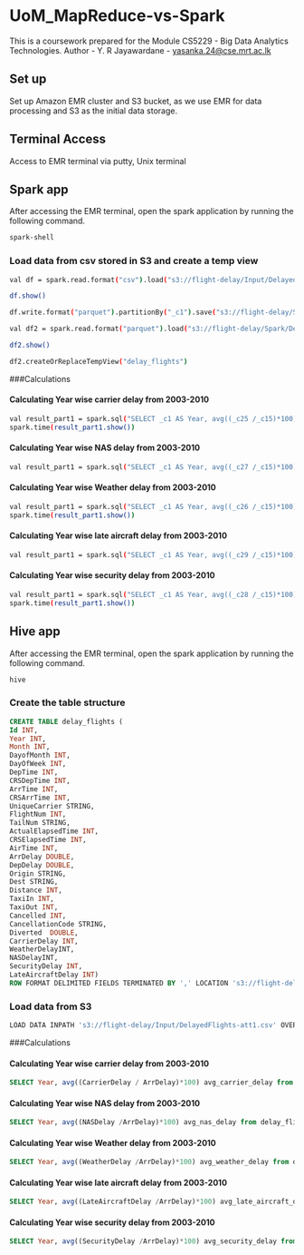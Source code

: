 # UoM_MapReduce-vs-Spark

This is a coursework prepared for the Module CS5229 - Big Data Analytics Technologies.
Author - Y. R Jayawardane - yasanka.24@cse.mrt.ac.lk

## Set up

Set up Amazon EMR cluster and S3 bucket, as we use EMR for data processing and S3 as the initial data storage.

## Terminal Access
Access to EMR terminal via putty, Unix terminal

## Spark app
After accessing the EMR terminal, open the spark application by running the following command.

```bash
spark-shell
```

### Load data from csv stored in S3 and create a temp view

```bash
val df = spark.read.format("csv").load("s3://flight-delay/Input/DelayedFlights-att1.csv")

df.show()

df.write.format("parquet").partitionBy("_c1").save("s3://flight-delay/Spark/DelayedFlights-Part");

val df2 = spark.read.format("parquet").load("s3://flight-delay/Spark/DelayedFlights-Part")

df2.show()

df2.createOrReplaceTempView("delay_flights")
```
###Calculations

#### Calculating Year wise carrier delay from 2003-2010
```bash
val result_part1 = spark.sql("SELECT _c1 AS Year, avg((_c25 /_c15)*100) avg_carrier_delay from delay_flights WHERE _c1 >= 2003 AND _c1 <= 2010 GROUP BY Year ORDER BY Year ASC")
spark.time(result_part1.show())
```

#### Calculating Year wise NAS delay from 2003-2010
```bash
val result_part1 = spark.sql("SELECT _c1 AS Year, avg((_c27 /_c15)*100) avg_nas_delay from delay_flights WHERE _c1 >= 2003 AND _c1 <= 2010 GROUP BY Year ORDER BY Year ASC")
```

#### Calculating Year wise Weather delay from 2003-2010
```bash
val result_part1 = spark.sql("SELECT _c1 AS Year, avg((_c26 /_c15)*100) avg_weather_delay from delay_flights WHERE _c1 >= 2003 AND _c1 <= 2010 GROUP BY Year ORDER BY Year ASC")
spark.time(result_part1.show())
```

#### Calculating Year wise late aircraft delay from 2003-2010
```bash
val result_part1 = spark.sql("SELECT _c1 AS Year, avg((_c29 /_c15)*100) avg_late_aircraft_delay from delay_flights WHERE _c1 >= 2003 AND _c1 <= 2010 GROUP BY Year ORDER BY Year ASC")
```

#### Calculating Year wise security delay from 2003-2010
```bash
val result_part1 = spark.sql("SELECT _c1 AS Year, avg((_c28 /_c15)*100) avg_security_delay from delay_flights WHERE _c1 >= 2003 AND _c1 <= 2010 GROUP BY Year ORDER BY Year ASC")
spark.time(result_part1.show())
```

## Hive app
After accessing the EMR terminal, open the spark application by running the following command.

```bash
hive
```

### Create the table structure

```sql
CREATE TABLE delay_flights (
Id INT, 
Year INT, 
Month INT, 
DayofMonth INT, 
DayOfWeek INT, 
DepTime INT, 
CRSDepTime INT, 
ArrTime INT, 
CRSArrTime INT, 
UniqueCarrier STRING, 
FlightNum INT, 
TailNum STRING, 
ActualElapsedTime INT, 
CRSElapsedTime INT, 
AirTime INT, 
ArrDelay DOUBLE, 
DepDelay DOUBLE, 
Origin STRING,	 
Dest STRING, 
Distance INT, 
TaxiIn INT,	 
TaxiOut INT, 
Cancelled INT, 
CancellationCode STRING, 
Diverted  DOUBLE, 
CarrierDelay INT,  
WeatherDelayINT, 
NASDelayINT, 
SecurityDelay INT, 
LateAircraftDelay INT) 
ROW FORMAT DELIMITED FIELDS TERMINATED BY ',' LOCATION 's3://flight-delay/MapReduce/';
```

### Load data from S3
```bash
LOAD DATA INPATH 's3://flight-delay/Input/DelayedFlights-att1.csv' OVERWRITE INTO TABLE delay_flights;
```
###Calculations
#### Calculating Year wise carrier delay from 2003-2010
```sql
SELECT Year, avg((CarrierDelay / ArrDelay)*100) avg_carrier_delay from delay_flights WHERE Year >= 2003 AND Year <= 2010 GROUP BY Year ORDER BY Year ASC;
```

#### Calculating Year wise NAS delay from 2003-2010
```sql
SELECT Year, avg((NASDelay /ArrDelay)*100) avg_nas_delay from delay_flights WHERE Year >= 2003 AND Year <= 2010 GROUP BY Year ORDER BY Year ASC;
```

#### Calculating Year wise Weather delay from 2003-2010
```sql
SELECT Year, avg((WeatherDelay /ArrDelay)*100) avg_weather_delay from delay_flights WHERE Year >= 2003 AND Year <= 2010 GROUP BY Year ORDER BY Year ASC;
```

#### Calculating Year wise late aircraft delay from 2003-2010
```sql
SELECT Year, avg((LateAircraftDelay /ArrDelay)*100) avg_late_aircraft_delay from delay_flights WHERE Year >= 2003 AND Year <= 2010 GROUP BY Year ORDER BY Year ASC;
```

#### Calculating Year wise security delay from 2003-2010
```sql
SELECT Year, avg((SecurityDelay /ArrDelay)*100) avg_security_delay from delay_flights WHERE Year >= 2003 AND Year <= 2010 GROUP BY Year ORDER BY Year ASC;
```
